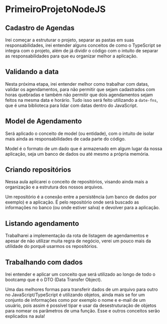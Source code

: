 # PrimeiroProjetoNodeJS

## Cadastro de Agendas
Irei começar a estruturar o projeto, separar as pastas em suas responsabilidades, irei entender alguns conceitos de como o TypeScript se integra com o projeto, além de já dividir o código com o intuito de separar as responsabilidades para que eu organizar melhor a aplicação.

## Validando a data
Nesta próxima etapa, irei entender melhor como trabalhar com datas, validar os agendamentos, para não permitir que sejam cadastrados com horas quebradas e também não permitir que dois agendamentos sejam feitos na mesma data e horário. Tudo isso será feito utilizando a ```date-fns```, que é uma biblioteca para lidar com datas dentro do JavaScript.

## Model de Agendamento
Será aplicado o conceito de model (ou entidade), com o intuito de isolar mais ainda as responsabilidades de cada parte do código.

Model é o formato de um dado que é armazenado em algum lugar da nossa aplicação, seja um banco de dados ou até mesmo a própria memória.

## Criando repositórios
Nessa aula aplicarei o conceito de repositórios, visando ainda mais a organização e a estrutura dos nossos arquivos.

Um repositório é a conexão entre a persistência (um banco de dados por exemplo) e a aplicação. É pelo repositório onde será buscado as informações no banco (ou onde estiver salva) e devolver para a aplicação.

## Listando agendamento
Trabalharei a implementação da rota de listagem de agendamentos e apesar de não utilizar muita regra de negócio, verei um pouco mais da utilidade do porquê usarmos os repositórios.

## Trabalhando com dados
Irei entender e aplicar um conceito que será utilizado ao longo de todo o bootcamp que é o DTO (Data Transfer Object).

Uma das melhores formas para transferir dados de um arquivo para outro no JavaScript/TypeScript é utilizando objetos, ainda mais se for um conjunto de informações como por exemplo o nome e e-mail de um usuário, pois assim é possível tipar e usar da desestruturação de objetos para nomear os parâmetros de uma função. Esse e outros conceitos serão explicados na aula!
